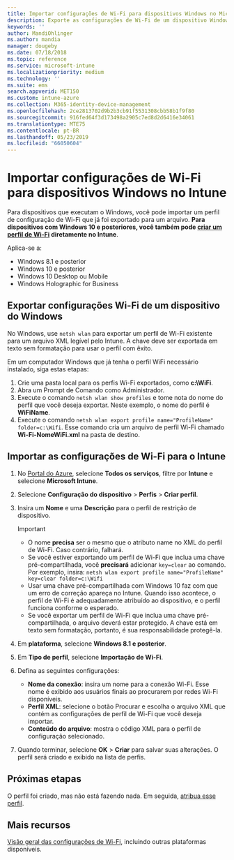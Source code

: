 ```yaml
---
title: Importar configurações de Wi-Fi para dispositivos Windows no Microsoft Intune – Azure | Microsoft Docs
description: Exporte as configurações de Wi-Fi de um dispositivo Windows como um arquivo XML usando netsh wlan. Em seguida, importe esse arquivo no Intune para criar um perfil de Wi-Fi para dispositivos que executam o Windows 8.1, o Windows 10 e o Windows Holographic for Business.
keywords: ''
author: MandiOhlinger
ms.author: mandia
manager: dougeby
ms.date: 07/18/2018
ms.topic: reference
ms.service: microsoft-intune
ms.localizationpriority: medium
ms.technology: ''
ms.suite: ems
search.appverid: MET150
ms.custom: intune-azure
ms.collection: M365-identity-device-management
ms.openlocfilehash: 2ce2813702d9b2b3cb91f5531308cbb58b1f9f80
ms.sourcegitcommit: 916fed64f3d173498a2905c7ed8d2d6416e34061
ms.translationtype: MTE75
ms.contentlocale: pt-BR
ms.lasthandoff: 05/23/2019
ms.locfileid: "66050604"
---
```

# <a name="import-wi-fi-settings-for-windows-devices-in-intune"></a>Importar configurações de Wi-Fi para dispositivos Windows no Intune

Para dispositivos que executam o Windows, você pode importar um perfil de configuração de Wi-Fi que já foi exportado para um arquivo. **Para dispositivos com Windows 10 e posteriores, você também pode [criar um perfil de Wi-Fi](wi-fi-settings-windows.md) diretamente no Intune**.

Aplica-se a:  
- Windows 8.1 e posterior
- Windows 10 e posterior
- Windows 10 Desktop ou Mobile
- Windows Holographic for Business

## <a name="export-wi-fi-settings-from-a-windows-device"></a>Exportar configurações Wi-Fi de um dispositivo do Windows

No Windows, use `netsh wlan` para exportar um perfil de Wi-Fi existente para um arquivo XML legível pelo Intune. A chave deve ser exportada em texto sem formatação para usar o perfil com êxito.

Em um computador Windows que já tenha o perfil WiFi necessário instalado, siga estas etapas:

1. Crie uma pasta local para os perfis Wi-Fi exportados, como **c:\WiFi**.
2. Abra um Prompt de Comando como Administrador.
3. Execute o comando `netsh wlan show profiles` e tome nota do nome do perfil que você deseja exportar. Neste exemplo, o nome do perfil é **WiFiName**.
4. Execute o comando `netsh wlan export profile name="ProfileName" folder=c:\Wifi`. Esse comando cria um arquivo de perfil Wi-Fi chamado **Wi-Fi-NomeWiFi.xml** na pasta de destino.

## <a name="import-the-wi-fi-settings-into-intune"></a>Importar as configurações de Wi-Fi para o Intune

1. No [Portal do Azure](https://portal.azure.com), selecione **Todos os serviços**, filtre por **Intune** e selecione **Microsoft Intune**.
2. Selecione **Configuração do dispositivo** > **Perfis** > **Criar perfil**.
3. Insira um **Nome** e uma **Descrição** para o perfil de restrição de dispositivo.

    > [!IMPORTANT]
    > - O nome **precisa** ser o mesmo que o atributo name no XML do perfil de Wi-Fi. Caso contrário, falhará.
    > - Se você estiver exportando um perfil de Wi-Fi que inclua uma chave pré-compartilhada, você **precisará** adicionar `key=clear` ao comando. Por exemplo, insira: `netsh wlan export profile name="ProfileName" key=clear folder=c:\Wifi`
    > - Usar uma chave pré-compartilhada com Windows 10 faz com que um erro de correção apareça no Intune. Quando isso acontece, o perfil de Wi-Fi é adequadamente atribuído ao dispositivo, e o perfil funciona conforme o esperado.
    > - Se você exportar um perfil de Wi-Fi que inclua uma chave pré-compartilhada, o arquivo deverá estar protegido. A chave está em texto sem formatação, portanto, é sua responsabilidade protegê-la.

4. Em **plataforma**, selecione **Windows 8.1 e posterior**.
5. Em **Tipo de perfil**, selecione **Importação de Wi-Fi**.
6. Defina as seguintes configurações:
    - **Nome da conexão**: insira um nome para a conexão Wi-Fi. Esse nome é exibido aos usuários finais ao procurarem por redes Wi-Fi disponíveis.
    - **Perfil XML**: selecione o botão Procurar e escolha o arquivo XML que contém as configurações de perfil de Wi-Fi que você deseja importar.
    - **Conteúdo do arquivo**: mostra o código XML para o perfil de configuração selecionado.
7. Quando terminar, selecione **OK** > **Criar** para salvar suas alterações. O perfil será criado e exibido na lista de perfis.

## <a name="next-steps"></a>Próximas etapas

O perfil foi criado, mas não está fazendo nada. Em seguida, [atribua esse perfil](device-profile-assign.md).

## <a name="more-resources"></a>Mais recursos

[Visão geral das configurações de Wi-Fi](wi-fi-settings-configure.md), incluindo outras plataformas disponíveis.
